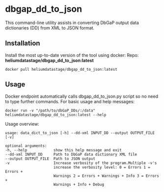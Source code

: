 # dbgap_dd_to_json

This command-line utility assists in converting DbGaP output data dictionaries (DD) from XML to JSON format. 

## Installation

Install the most up-to-date version of the tool using docker:
Repo: **heliumdatastage/dbgap_dd_to_json:latest**

    docker pull heliumdatastage/dbgap_dd_to_json:latest

## Usage
Docker endpoint automatically calls dbgap_dd_to_json.py script so no need to type further commands. 
For basic usage and help messages:
        
    docker run -v "/path/to/dbGaP_DDs/:/data" heliumdatastage/dbgap_dd_to_json:latest --help
    
Usage overview:

    usage: data_dict_to_json [-h] --dd-xml INPUT_DD --output OUTPUT_FILE [-v]

    optional arguments:
    -h, --help            show this help message and exit
    --dd-xml INPUT_DD     Path to DbGaP data dictionary XML file
    --output OUTPUT_FILE  Path to JSON output
    -v                    Increase verbosity of the program.Multiple -v's
                          increase the verbosity level: 0 = Errors 1 = Errors +
                          Warnings 2 = Errors + Warnings + Info 3 = Errors +
                          Warnings + Info + Debug


